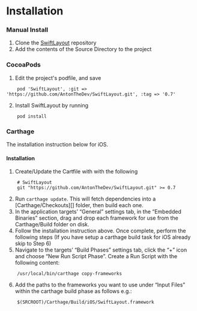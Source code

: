 # Installation

### Manual Install

1. Clone the [SwiftLayout](git@github.com:AntonTheDev/SwiftLayout.git) repository 
2. Add the contents of the Source Directory to the project

### CocoaPods

1. Edit the project's podfile, and save

```
    pod 'SwiftLayout', :git => 'https://github.com/AntonTheDev/SwiftLayout.git', :tag => '0.7'
```
2. Install SwiftLayout by running

```
    pod install
```
    
### Carthage

The installation instruction below for iOS.

#### Installation

1. Create/Update the Cartfile with with the following
	
```
	# SwiftLayout
	git "https://github.com/AntonTheDev/SwiftLayout.git" >= 0.7

```

2. Run `carthage update`. This will fetch dependencies into a [Carthage/Checkouts][] folder, then build each one.
3. In the application targets’ “General” settings tab, in the “Embedded Binaries” section, drag and drop each framework for use from the Carthage/Build folder on disk.
4. Follow the installation instruction above. Once complete, perform the following steps
(If you have setup a carthage build task for iOS already skip to Step 6) 
5. Navigate to the targets’ “Build Phases” settings tab, click the “+” icon and choose “New Run Script Phase”. Create a Run Script with the following content:

```
  	/usr/local/bin/carthage copy-frameworks
```
  	
6. Add the paths to the frameworks you want to use under “Input Files” within the carthage build phase as follows e.g.:

```
 	$(SRCROOT)/Carthage/Build/iOS/SwiftLayout.framework
  	
```

